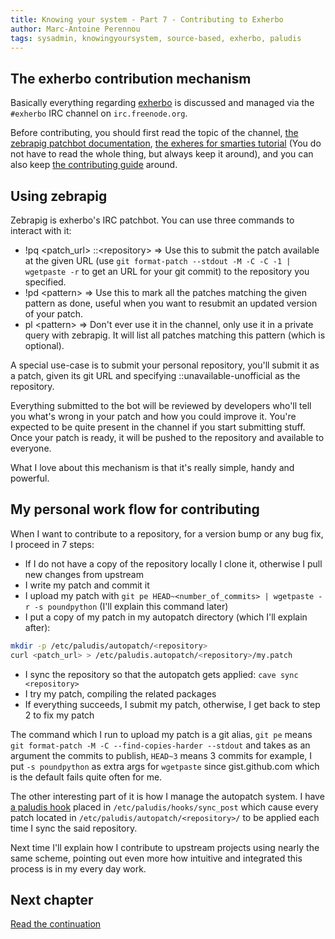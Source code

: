 ```yaml
---
title: Knowing your system - Part 7 - Contributing to Exherbo
author: Marc-Antoine Perennou
tags: sysadmin, knowingyoursystem, source-based, exherbo, paludis
---
```


## The exherbo contribution mechanism

Basically everything regarding [exherbo](http://www.exherbo.org/) is discussed and managed via the `#exherbo` IRC
channel on `irc.freenode.org`.

Before contributing, you should first read the topic of the channel, [the zebrapig patchbot documentation](http://www.exherbo.org/docs/patchbot.html),
[the exheres for smarties tutorial](http://exherbo.org/docs/exheres-for-smarties.html) (You do not have to read the
whole thing, but always keep it around), and you can also keep [the contributing guide](http://www.exherbo.org/docs/contributing.html)
around.

## Using zebrapig

Zebrapig is exherbo's IRC patchbot. You can use three commands to interact with it:

* !pq &lt;patch\_url&gt; ::&lt;repository&gt; =&gt; Use this to submit the patch available at the given URL (use `git format-patch --stdout -M -C -C -1 | wgetpaste -r`
  to get an URL for your git commit) to the repository you specified.
* !pd &lt;pattern&gt; =&gt; Use this to mark all the patches matching the given pattern as done, useful when you want to
  resubmit an updated version of your patch.
* pl &lt;pattern&gt; =&gt; Don't ever use it in the channel, only use it in a private query with zebrapig. It will list all
  patches matching this pattern (which is optional).

A special use-case is to submit your personal repository, you'll submit it as a patch, given its git URL and specifying
::unavailable-unofficial as the repository.

Everything submitted to the bot will be reviewed by developers who'll tell you what's wrong in your patch and how you
could improve it. You're expected to be quite present in the channel if you start submitting stuff. Once your patch is
ready, it will be pushed to the repository and available to everyone.

What I love about this mechanism is that it's really simple, handy and powerful.

## My personal work flow for contributing

When I want to contribute to a repository, for a version bump or any bug fix, I proceed in 7 steps:

* If I do not have a copy of the repository locally I clone it, otherwise I pull new changes from upstream
* I write my patch and commit it
* I upload my patch with `git pe HEAD~<number_of_commits> | wgetpaste -r -s poundpython` (I'll explain this command
  later)
* I put a copy of my patch in my autopatch directory (which I'll explain after):

```bash
mkdir -p /etc/paludis/autopatch/<repository>
curl <patch_url> > /etc/paludis.autopatch/<repository>/my.patch
```

* I sync the repository so that the autopatch gets applied: `cave sync <repository>`
* I try my patch, compiling the related packages
* If everything succeeds, I submit my patch, otherwise, I get back to step 2 to fix my patch

The command which I run to upload my patch is a git alias, `git pe` means `git format-patch -M -C --find-copies-harder --stdout`
and takes as an argument the commits to publish, `HEAD~3` means 3 commits for example, I put `-s poundpython` as extra
args for `wgetpaste` since gist.github.com which is the default fails quite often for me.

The other interesting part of it is how I manage the autopatch system. I have [a paludis hook](https://github.com/Keruspe/paludis-config/blob/exherbo/hooks/sync_post/local_update.bash)
placed in `/etc/paludis/hooks/sync_post` which cause every patch located in `/etc/paludis/autopatch/<repository>/` to be
applied each time I sync the said repository.

Next time I'll explain how I contribute to upstream projects using nearly the same scheme, pointing out even more how
intuitive and integrated this process is in my every day work.

## Next chapter

[Read the continuation](http://www.imagination-land.org/posts/2013-01-10-knowing-your-system---part-8---on-the-road-to-upstream.html)

